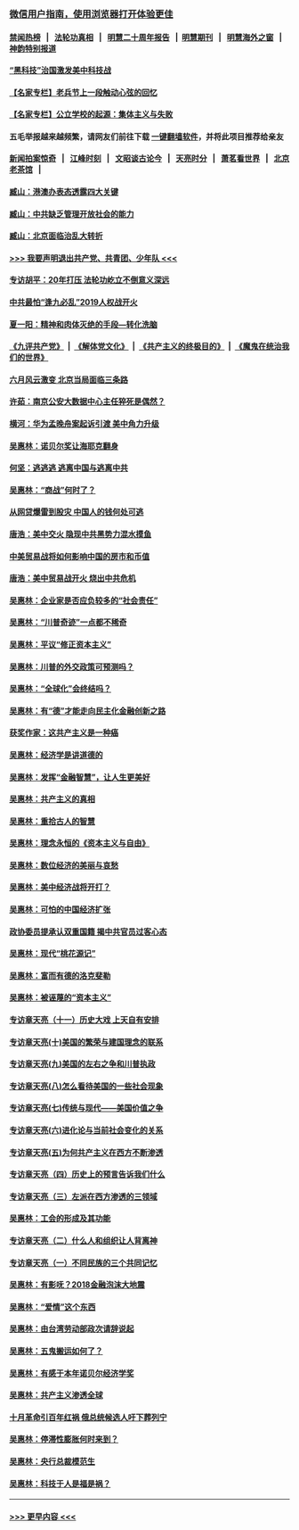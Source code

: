 ### [微信用户指南，使用浏览器打开体验更佳](https://github.com/gfw-breaker/banned-news1/blob/master/indexes/wechat-guide.md?t=0)
#### [禁闻热榜](热点新闻.md?t=0)  &nbsp;&nbsp;|&nbsp;&nbsp; [法轮功真相](https://github.com/gfw-breaker/truth/blob/master/README.md?t=0) &nbsp;&nbsp;|&nbsp;&nbsp; [明慧二十周年报告](https://github.com/gfw-breaker/mh-reports/blob/master/README.md?t=0) &nbsp;&nbsp;|&nbsp;&nbsp;[明慧期刊](https://github.com/gfw-breaker/mh-qikan) &nbsp;&nbsp;|&nbsp;&nbsp; [明慧海外之窗](https://github.com/gfw-breaker/mh-news/blob/master/README.md?t=0) &nbsp;&nbsp;|&nbsp;&nbsp; [神韵特别报道](https://github.com/gfw-breaker/mh-news/blob/master/shenyun.md?t=0)
#### [“黑科技”治国激发美中科技战](../pages/nsc423/n11638056.md?t=02052102) 
#### [【名家专栏】老兵节上一段触动心弦的回忆](../pages/nsc423/n11646016.md?t=02052102) 
#### [【名家专栏】公立学校的起源：集体主义与失败](../pages/nsc423/n11601833.md?t=02052102) 
#### 五毛举报越来越频繁，请网友们前往下载 [一键翻墙软件](https://github.com/gfw-breaker/ssr-accounts)，并将此项目推荐给亲友
#### [新闻拍案惊奇](https://github.com/gfw-breaker/banned-news1/blob/master/pages/link4.md) &nbsp;&nbsp;|&nbsp;&nbsp; [江峰时刻](https://github.com/gfw-breaker/banned-news1/blob/master/pages/link4.md) &nbsp;&nbsp;|&nbsp;&nbsp; [文昭谈古论今](https://github.com/gfw-breaker/banned-news1/blob/master/pages/link4.md) &nbsp;&nbsp;|&nbsp;&nbsp; [天亮时分](https://github.com/gfw-breaker/banned-news1/blob/master/pages/link4.md) &nbsp;&nbsp;|&nbsp;&nbsp; [萧茗看世界](https://github.com/gfw-breaker/banned-news1/blob/master/pages/link4.md) &nbsp;&nbsp;|&nbsp;&nbsp; [北京老茶馆](https://github.com/gfw-breaker/banned-news1/blob/master/pages/link4.md) &nbsp;&nbsp;|&nbsp;&nbsp; 
#### [臧山：港澳办表态透露四大关键](../pages/nsc423/n11421628.md?t=02052102) 
#### [臧山：中共缺乏管理开放社会的能力](../pages/nsc423/n11407457.md?t=02052102) 
#### [臧山：北京面临治乱大转折](../pages/nsc423/n11406895.md?t=02052102) 
#### [>>> 我要声明退出共产党、共青团、少年队 <<<](https://github.com/begood0513/goodnews/blob/master/quit/letter.md) 
#### [专访胡平：20年打压 法轮功屹立不倒意义深远](../pages/nsc423/n11398800.md?t=02052102) 
#### [中共最怕“逢九必乱”2019人权战开火](../pages/nsc423/n11385248.md?t=02052102) 
#### [夏一阳：精神和肉体灭绝的手段—转化洗脑](../pages/nsc423/n11368250.md?t=02052102) 
#### [《九评共产党》](https://github.com/begood0513/9ping.md/blob/master/README.md) &nbsp;|&nbsp; [《解体党文化》](../../../../jtdwh.md/blob/master/README.md)  &nbsp;|&nbsp; [《共产主义的终极目的》](../../../../gczydzjmd.md/blob/master/README.md) &nbsp;|&nbsp; [《魔鬼在统治我们的世界》](../../../../mgztzwmdsj.md/blob/master/README.md) 
#### [六月风云激变 北京当局面临三条路](../pages/nsc423/n11313668.md?t=02052102) 
#### [许茹：南京公安大数据中心主任猝死是偶然？](../pages/nsc423/n11064744.md?t=02052102) 
#### [横河：华为孟晚舟案起诉引渡 美中角力升级](../pages/nsc423/n11027230.md?t=02052102) 
#### [吴惠林：诺贝尔奖让海耶克翻身](../pages/nsc423/n10890049.md?t=02052102) 
#### [何坚：逃逃逃 逃离中国与逃离中共](../pages/nsc423/n10592891.md?t=02052102) 
#### [吴惠林：“商战”何时了？](../pages/nsc423/n10573558.md?t=02052102) 
#### [从网贷爆雷到股灾 中国人的钱何处可逃](../pages/nsc423/n10572800.md?t=02052102) 
#### [唐浩：美中交火 隐现中共黑势力混水摸鱼](../pages/nsc423/n10544040.md?t=02052102) 
#### [中美贸易战将如何影响中国的房市和币值](../pages/nsc423/n10543697.md?t=02052102) 
#### [唐浩：美中贸易战开火 烧出中共危机](../pages/nsc423/n10540126.md?t=02052102) 
#### [吴惠林：企业家是否应负较多的“社会责任”](../pages/nsc423/n10535022.md?t=02052102) 
#### [吴惠林：“川普奇迹”一点都不稀奇](../pages/nsc423/n10512808.md?t=02052102) 
#### [吴惠林：平议“修正资本主义”](../pages/nsc423/n10495724.md?t=02052102) 
#### [吴惠林：川普的外交政策可预测吗？](../pages/nsc423/n10462387.md?t=02052102) 
#### [吴惠林：“全球化”会终结吗？](../pages/nsc423/n10452838.md?t=02052102) 
#### [吴惠林：有“德”才能走向民主化金融创新之路](../pages/nsc423/n10432292.md?t=02052102) 
#### [获奖作家：这共产主义是一种癌](../pages/nsc423/n10431541.md?t=02052102) 
#### [吴惠林：经济学是讲道德的](../pages/nsc423/n10398014.md?t=02052102) 
#### [吴惠林：发挥“金融智慧”，让人生更美好](../pages/nsc423/n10375019.md?t=02052102) 
#### [吴惠林：共产主义的真相](../pages/nsc423/n10351394.md?t=02052102) 
#### [吴惠林：重拾古人的智慧](../pages/nsc423/n10337691.md?t=02052102) 
#### [吴惠林：理念永恒的《资本主义与自由》](../pages/nsc423/n10316274.md?t=02052102) 
#### [吴惠林：数位经济的美丽与哀愁](../pages/nsc423/n10292946.md?t=02052102) 
#### [吴惠林：美中经济战将开打？](../pages/nsc423/n10258825.md?t=02052102) 
#### [吴惠林：可怕的中国经济扩张](../pages/nsc423/n10219147.md?t=02052102) 
#### [政协委员提承认双重国籍 揭中共官员过客心态](../pages/nsc423/n10208809.md?t=02052102) 
#### [吴惠林：现代“桃花源记”](../pages/nsc423/n10185234.md?t=02052102) 
#### [吴惠林：富而有德的洛克斐勒](../pages/nsc423/n10142264.md?t=02052102) 
#### [吴惠林：被诬蔑的“资本主义”](../pages/nsc423/n10124816.md?t=02052102) 
#### [专访章天亮（十一）历史大戏 上天自有安排](../pages/nsc423/n10094905.md?t=02052102) 
#### [专访章天亮(十)美国的繁荣与建国理念的联系](../pages/nsc423/n10094899.md?t=02052102) 
#### [专访章天亮(九)美国的左右之争和川普执政](../pages/nsc423/n10094889.md?t=02052102) 
#### [专访章天亮(八)怎么看待美国的一些社会现象](../pages/nsc423/n10094857.md?t=02052102) 
#### [专访章天亮(七)传统与现代——美国价值之争](../pages/nsc423/n10093140.md?t=02052102) 
#### [专访章天亮(六)进化论与当前社会变化的关系](../pages/nsc423/n10092036.md?t=02052102) 
#### [专访章天亮(五)为何共产主义在西方不断渗透](../pages/nsc423/n10083620.md?t=02052102) 
#### [专访章天亮（四）历史上的预言告诉我们什么](../pages/nsc423/n10083606.md?t=02052102) 
#### [专访章天亮（三）左派在西方渗透的三领域](../pages/nsc423/n10081115.md?t=02052102) 
#### [吴惠林：工会的形成及其功能](../pages/nsc423/n10080633.md?t=02052102) 
#### [专访章天亮（二）什么人和组织让人背离神](../pages/nsc423/n10076637.md?t=02052102) 
#### [专访章天亮（一）不同民族的三个共同记忆](../pages/nsc423/n10074188.md?t=02052102) 
#### [吴惠林：有影呒？2018金融泡沫大地震](../pages/nsc423/n10040534.md?t=02052102) 
#### [吴惠林：“爱情”这个东西](../pages/nsc423/n10019423.md?t=02052102) 
#### [吴惠林：由台湾劳动部政次请辞说起](../pages/nsc423/n9979679.md?t=02052102) 
#### [吴惠林：五鬼搬运如何了？](../pages/nsc423/n9925338.md?t=02052102) 
#### [吴惠林：有感于本年诺贝尔经济学奖](../pages/nsc423/n9871883.md?t=02052102) 
#### [吴惠林：共产主义渗透全球](../pages/nsc423/n9812748.md?t=02052102) 
#### [十月革命引百年红祸 俄总统候选人吁下葬列宁](../pages/nsc423/n9810182.md?t=02052102) 
#### [吴惠林：停滞性膨胀何时来到？](../pages/nsc423/n9764136.md?t=02052102) 
#### [吴惠林：央行总裁模范生](../pages/nsc423/n9728134.md?t=02052102) 
#### [吴惠林：科技于人是福是祸？](../pages/nsc423/n9672982.md?t=02052102) 

----
#### [ >>> 更早内容 <<< ](../indexes/nsc423-earlier.md)
